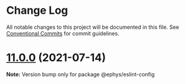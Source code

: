 # Change Log

All notable changes to this project will be documented in this file.
See [Conventional Commits](https://conventionalcommits.org) for commit guidelines.

# [11.0.0](https://github.com/ephys/eslint-config/compare/v11.0.0-alpha.3...v11.0.0) (2021-07-14)

**Note:** Version bump only for package @ephys/eslint-config
